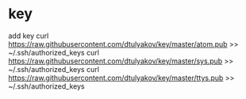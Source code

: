 # key
add key
curl https://raw.githubusercontent.com/dtulyakov/key/master/atom.pub >> ~/.ssh/authorized_keys
curl https://raw.githubusercontent.com/dtulyakov/key/master/sys.pub >> ~/.ssh/authorized_keys
curl https://raw.githubusercontent.com/dtulyakov/key/master/ttys.pub >> ~/.ssh/authorized_keys